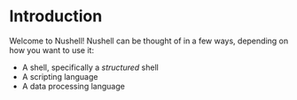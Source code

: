 # Introduction

Welcome to Nushell! Nushell can be thought of in a few ways, depending on how you want to use it:

- A shell, specifically a _structured_ shell
- A scripting language
- A data processing language
